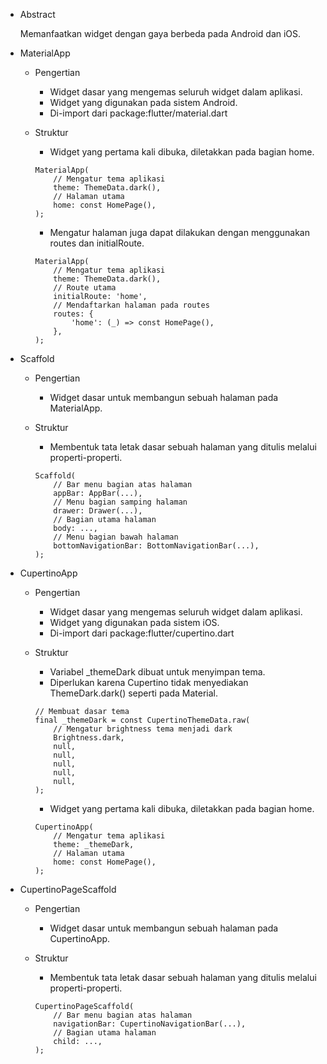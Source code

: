 - Abstract
  
  Memanfaatkan widget dengan gaya berbeda pada Android dan iOS.

- MaterialApp
  - Pengertian
    - Widget dasar yang mengemas seluruh widget dalam aplikasi.
    - Widget yang digunakan pada sistem Android.
    - Di-import dari package:flutter/material.dart

  - Struktur
    - Widget yang pertama kali dibuka, diletakkan pada bagian home.
    ```
    MaterialApp(
        // Mengatur tema aplikasi
        theme: ThemeData.dark(),
        // Halaman utama
        home: const HomePage(),
    );
    ```

    - Mengatur halaman juga dapat dilakukan dengan menggunakan routes dan initialRoute.
    ```
    MaterialApp(
        // Mengatur tema aplikasi
        theme: ThemeData.dark(),
        // Route utama
        initialRoute: 'home',
        // Mendaftarkan halaman pada routes
        routes: {
            'home': (_) => const HomePage(),
        },
    );
    ```
- Scaffold
  - Pengertian
    - Widget dasar untuk membangun sebuah halaman pada MaterialApp.

  - Struktur
    - Membentuk tata letak dasar sebuah halaman yang ditulis melalui properti-properti.
    ```
    Scaffold(
        // Bar menu bagian atas halaman
        appBar: AppBar(...),
        // Menu bagian samping halaman
        drawer: Drawer(...),
        // Bagian utama halaman
        body: ...,
        // Menu bagian bawah halaman
        bottomNavigationBar: BottomNavigationBar(...), 
    );
    ```

- CupertinoApp
  - Pengertian
    - Widget dasar yang mengemas seluruh widget dalam aplikasi.
    - Widget yang digunakan pada sistem iOS.
    - Di-import dari package:flutter/cupertino.dart

  - Struktur
    - Variabel _themeDark dibuat untuk menyimpan tema.
    - Diperlukan karena Cupertino tidak menyediakan ThemeDark.dark() seperti pada Material.
    ```
    // Membuat dasar tema
    final _themeDark = const CupertinoThemeData.raw(
        // Mengatur brightness tema menjadi dark
        Brightness.dark,
        null,
        null,
        null,
        null,
        null,
    );
    ```

    - Widget yang pertama kali dibuka, diletakkan pada bagian home.
    ```
    CupertinoApp(
        // Mengatur tema aplikasi
        theme: _themeDark,
        // Halaman utama
        home: const HomePage(),
    );
    ```

- CupertinoPageScaffold
  - Pengertian
    - Widget dasar untuk membangun sebuah halaman pada CupertinoApp.

  - Struktur
    - Membentuk tata letak dasar sebuah halaman yang ditulis melalui properti-properti.
    ```
    CupertinoPageScaffold(
        // Bar menu bagian atas halaman
        navigationBar: CupertinoNavigationBar(...),
        // Bagian utama halaman
        child: ...,
    );
    ```